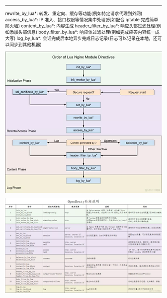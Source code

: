 ---


rewrite_by_lua*: 转发、重定向、缓存等功能(例如特定请求代理到外网)
access_by_lua*: IP 准入、接口权限等情况集中处理(例如配合 iptable 完成简单防火墙)
content_by_lua*: 内容生成
header_filter_by_lua*: 响应头部过滤处理(例如添加头部信息)
body_filter_by_lua*: 响应体过滤处理(例如完成应答内容统一成大写)
log_by_lua*: 会话完成后本地异步完成日志记录(日志可以记录在本地，还可以同步到其他机器)


![img.png](img.png)


![img_1.png](img_1.png)